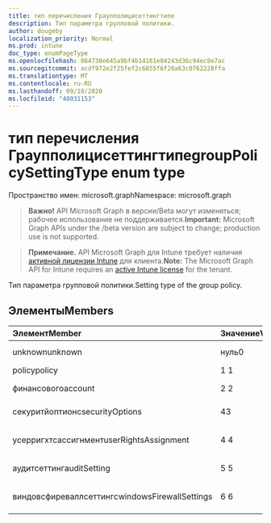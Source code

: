 ```yaml
---
title: тип перечисления Граупполицисеттингтипе
description: Тип параметра групповой политики.
author: dougeby
localization_priority: Normal
ms.prod: intune
doc_type: enumPageType
ms.openlocfilehash: 084730e645a9bf4b14161e04243d36c94ec8e7ac
ms.sourcegitcommit: acdf972e2f25fef2c6855f6f28a63c0762228ffa
ms.translationtype: MT
ms.contentlocale: ru-RU
ms.lasthandoff: 09/18/2020
ms.locfileid: "48031153"
---
```

# <a name="grouppolicysettingtype-enum-type"></a><span data-ttu-id="75807-103">тип перечисления Граупполицисеттингтипе</span><span class="sxs-lookup"><span data-stu-id="75807-103">groupPolicySettingType enum type</span></span>

<span data-ttu-id="75807-104">Пространство имен: microsoft.graph</span><span class="sxs-lookup"><span data-stu-id="75807-104">Namespace: microsoft.graph</span></span>

> <span data-ttu-id="75807-105">**Важно!** API Microsoft Graph в версии/Beta могут изменяться; рабочее использование не поддерживается.</span><span class="sxs-lookup"><span data-stu-id="75807-105">**Important:** Microsoft Graph APIs under the /beta version are subject to change; production use is not supported.</span></span>

> <span data-ttu-id="75807-106">**Примечание.** API Microsoft Graph для Intune требует наличия [активной лицензии Intune](https://go.microsoft.com/fwlink/?linkid=839381) для клиента.</span><span class="sxs-lookup"><span data-stu-id="75807-106">**Note:** The Microsoft Graph API for Intune requires an [active Intune license](https://go.microsoft.com/fwlink/?linkid=839381) for the tenant.</span></span>

<span data-ttu-id="75807-107">Тип параметра групповой политики.</span><span class="sxs-lookup"><span data-stu-id="75807-107">Setting type of the group policy.</span></span>

## <a name="members"></a><span data-ttu-id="75807-108">Элементы</span><span class="sxs-lookup"><span data-stu-id="75807-108">Members</span></span>
|<span data-ttu-id="75807-109">Элемент</span><span class="sxs-lookup"><span data-stu-id="75807-109">Member</span></span>|<span data-ttu-id="75807-110">Значение</span><span class="sxs-lookup"><span data-stu-id="75807-110">Value</span></span>|<span data-ttu-id="75807-111">Описание</span><span class="sxs-lookup"><span data-stu-id="75807-111">Description</span></span>|
|:---|:---|:---|
|<span data-ttu-id="75807-112">unknown</span><span class="sxs-lookup"><span data-stu-id="75807-112">unknown</span></span>|<span data-ttu-id="75807-113">нуль</span><span class="sxs-lookup"><span data-stu-id="75807-113">0</span></span>|<span data-ttu-id="75807-114">Граупполицисеттингтипе Unknown</span><span class="sxs-lookup"><span data-stu-id="75807-114">GroupPolicySettingType unknown</span></span>|
|<span data-ttu-id="75807-115">policy</span><span class="sxs-lookup"><span data-stu-id="75807-115">policy</span></span>|<span data-ttu-id="75807-116">1 </span><span class="sxs-lookup"><span data-stu-id="75807-116">1</span></span>|<span data-ttu-id="75807-117">Тип параметра политики</span><span class="sxs-lookup"><span data-stu-id="75807-117">Policy setting type</span></span>|
|<span data-ttu-id="75807-118">финансового</span><span class="sxs-lookup"><span data-stu-id="75807-118">account</span></span>|<span data-ttu-id="75807-119">2 </span><span class="sxs-lookup"><span data-stu-id="75807-119">2</span></span>|<span data-ttu-id="75807-120">Тип параметра учетной записи</span><span class="sxs-lookup"><span data-stu-id="75807-120">Account setting type</span></span>|
|<span data-ttu-id="75807-121">секуритйоптионс</span><span class="sxs-lookup"><span data-stu-id="75807-121">securityOptions</span></span>|<span data-ttu-id="75807-122">4</span><span class="sxs-lookup"><span data-stu-id="75807-122">3</span></span>|<span data-ttu-id="75807-123">Тип параметра Секуритйоптионс</span><span class="sxs-lookup"><span data-stu-id="75807-123">SecurityOptions setting type</span></span>|
|<span data-ttu-id="75807-124">усерригхтсассигнмент</span><span class="sxs-lookup"><span data-stu-id="75807-124">userRightsAssignment</span></span>|<span data-ttu-id="75807-125">4 </span><span class="sxs-lookup"><span data-stu-id="75807-125">4</span></span>|<span data-ttu-id="75807-126">Тип параметра Усерригхтсассигнмент</span><span class="sxs-lookup"><span data-stu-id="75807-126">UserRightsAssignment setting type</span></span>|
|<span data-ttu-id="75807-127">аудитсеттинг</span><span class="sxs-lookup"><span data-stu-id="75807-127">auditSetting</span></span>|<span data-ttu-id="75807-128">5 </span><span class="sxs-lookup"><span data-stu-id="75807-128">5</span></span>|<span data-ttu-id="75807-129">Тип параметра Аудитсеттинг</span><span class="sxs-lookup"><span data-stu-id="75807-129">AuditSetting setting type</span></span>|
|<span data-ttu-id="75807-130">виндовсфиреваллсеттингс</span><span class="sxs-lookup"><span data-stu-id="75807-130">windowsFirewallSettings</span></span>|<span data-ttu-id="75807-131">6 </span><span class="sxs-lookup"><span data-stu-id="75807-131">6</span></span>|<span data-ttu-id="75807-132">Тип параметра Виндовсфиреваллсеттингс</span><span class="sxs-lookup"><span data-stu-id="75807-132">WindowsFirewallSettings setting type</span></span>|






